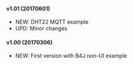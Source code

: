 #### v1.01 (20170601)
* NEW: DHT22 MQTT example
* UPD: Minor changes

#### v1.00 (20170306)
* NEW: First version with B4J non-UI example
